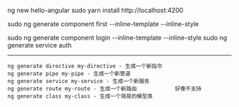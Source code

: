 ng new hello-angular
sudo yarn install
http://localhost:4200

sudo ng generate component first --inline-template --inline-style


sudo ng generate component login --inline-template --inline-style
sudo ng generate service auth








--------------------------
    ng generate directive my-directive - 生成一个新指令
    ng generate pipe my-pipe - 生成一个新管道
    ng generate service my-service - 生成一个新服务
    ng generate route my-route - 生成一个新路由            好像不支持
    ng generate class my-class - 生成一个简易的模型类
